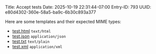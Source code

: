 Title: Accept tests
Date: 2025-10-19 22:31:44-07:00
Entry-ID: 793
UUID: e80d4302-360e-58a5-ba9c-6b30c893a377

Here are some templates and their expected MIME types:

* [test.html](test.html) `text/html`
* [test.json](test.json) `application/json`
* [test.txt](test.txt) `text/plain`
* [test.xml](test.xml) `application/xml`
